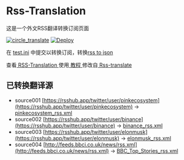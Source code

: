 # Rss-Translation

这是一个外文RSS翻译转换订阅页面 

[![circle_translate](https://github.com/better2025/Rss-Translation/actions/workflows/circle_translate.yml/badge.svg)](https://github.com/better2025/Rss-Translation/actions/workflows/circle_translate.yml)
[![Deploy](https://github.com/better2025/Rss-Translation/actions/workflows/jekyll-gh-pages.yml/badge.svg)](https://github.com/better2025/Rss-Translation/actions/workflows/jekyll-gh-pages.yml)

在 [test.ini](https://github.com/better2025/Rss-Translation/blob/main/test.ini) 中提交以转换订阅，转换[rss to json](https://rss2json.com/)

查看[ RSS-Translation ](https://better2025.github.io/RSS-Translation)使用[ 教程 ](https://www.better2025.net/tutorial/644)修改自[ Rss-translate ](https://github.com/rcy1314/Rss-Translation/)

## 已转换翻译源

 - source001 [https://rsshub.app/twitter/user/pinkecosystem](https://rsshub.app/twitter/user/pinkecosystem) -> [pinkecosystem_rss.xml](rss/pinkecosystem_rss.xml)
 - source002 [https://rsshub.app/twitter/user/binance](https://rsshub.app/twitter/user/binance) -> [binance_rss.xml](rss/binance_rss.xml)
 - source003 [https://rsshub.app/twitter/user/elonmusk](https://rsshub.app/twitter/user/elonmusk) -> [elonmusk_rss.xml](rss/elonmusk_rss.xml)
 - source004 [http://feeds.bbci.co.uk/news/rss.xml](http://feeds.bbci.co.uk/news/rss.xml) -> [BBC_Top_Stories_rss.xml](rss/BBC_Top_Stories_rss.xml)
